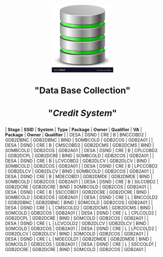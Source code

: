 <p align="center">
<img src="Data-base.jpg" width="200">
</p>

# <p align="center">"**Data Base Collection**"</p>

# <p align="center">"*Credit System*"</p>

| **Stage** | **SSID** | **System** | **Type**  | **Package** | **Owner**  | **Qualifier** | **VA**  | **Package** | **Owner** | **Qualifier** |
| DESA	| DSND | CRE	|   B   | BNCCOBD2 | GDB2DBNC | GDB2DBNC | BIND | SOMBCOLD | GDB2COS | GDB2A01 |
| DESA	| DSND | CRE    |	B	| CMSCOBD2 | GDB2DCMS | GDB2DCMS | BIND | SOMBCOLD | GDB2COS | GDB2A01 |
| DESA	| DSND | CRE    |	B	| CPLCOBD2 | GDB2DCPL | GDB2DCRE | BIND | SOMBCOLD | GDB2COS | GDB2A01 |
| DESA	| DSND | CRE    |	B	| LCVCOBD2 | GDB2DLCV | GDB2DLCV | BIND | SOMBCOLD | GDB2COS | GDB2A01 |
| DESA	| DSND | CRE	|   B	| LPCCOBD2 | GDB2DLCV | GDB2DLCV | BIND | SOMBCOLD | GDB2COS | GDB2A01 |
| DESA	| DSND | CRE    |	B	| MDECOBD1 | GDB2DMDE | GDB2DMDE | BIND | SOMBCOLD | GDB2COS | GDB2A01 |
| DESA	| DSND | CRE    |	B	| SILCOBD2 | GDB2DCRE | GDB2DCRE | BIND | SOMBCOLD | GDB2COS | GDB2A01 |
| DESA	| DSND | CRE    |	B	| SSCCOBD1 | GDB2DCRE | GDB2DCRE | BIND | SOMBCOLD | GDB2COS | GDB2A01 |
| DESA	| DSND | CRE    |	L	| BNCCOLD2 | GDB2DBNC | GDB2DBNC | BIND | SOMCOLD  | GDB2COS | GDB2A01 |
| DESA	| DSND | CRE    |	L	| CMSCOLD2 | GDB2DCMS | GDB2DCMS | BIND | SOMCOLD  | GDB2COS | GDB2A01 | 
| DESA	| DSND | CRE    |	L	| CPLCOLD2 | GDB2DCPL | GDB2DCRE | BIND | SOMCOLD  | GDB2COS | GDB2A01 |
| DESA	| DSND | CRE   	|   L	| LCVCOLD2 | GDB2DLCV | GDB2DLCV | BIND | SOMCOLD  | GDB2COS | GDB2A01 |
| DESA	| DSND | CRE    |	L	| LPCCOLD2 | GDB2DLCV | GDB2DLCV | BIND | SOMCOLD  | GDB2COS | GDB2A01 |
| DESA	| DSND | CRE    |	L	| MDECOLD1 | GDB2DMDE | GDB2DMDE | BIND | SOMCOLD  | GDB2COS | GDB2A01 |
| DESA	| DSND | CRE    |	L	| SSCCOLD1 | GDB2DCRE | GDB2DCRE | BIND | SOMCOLD  | GDB2COS | GDB2A01 |












